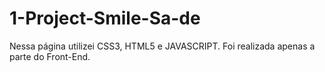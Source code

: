 # 1-Project-Smile-Sa-de
Nessa página utilizei CSS3, HTML5 e JAVASCRIPT. Foi realizada apenas a parte do Front-End.
